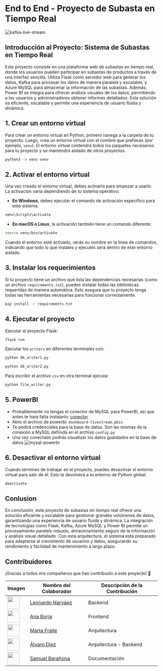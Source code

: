 # End to End - Proyecto de Subasta en Tiempo Real 
![kafka-live-stream](https://github.com/user-attachments/assets/538b6dfa-ad54-4678-a91c-886921547b85)

## Introducción al Proyecto: Sistema de Subastas en Tiempo Real
Este proyecto consiste en una plataforma web de subastas en tiempo real, donde los usuarios pueden participar en subastas de productos a través de una interfaz sencilla. Utiliza Flask como servidor web para generar los datos, Kafka para procesar los datos de manera paralela y escalable, y Azure MySQL para almacenar la información de las subastas. Además, Power BI se integra para ofrecer análisis visuales de los datos, permitiendo a los usuarios y administradores obtener informes detallados. Esta solución es eficiente, escalable y permite una experiencia de usuario fluida y dinámica.

## 1. Crear un entorno virtual

Para crear un entorno virtual en Python, primero navega a la carpeta de tu proyecto. Luego, crea un entorno virtual con el nombre que prefieras (por ejemplo, `venv`). El entorno virtual contendrá todos los paquetes necesarios para tu proyecto y se mantendrá aislado de otros proyectos.
```bash
python3 -m venv venv
```

## 2. Activar el entorno virtual

Una vez creado el entorno virtual, debes activarlo para empezar a usarlo. La activación varía dependiendo de tu sistema operativo:


- **En Windows**, debes ejecutar el comando de activación específico para este sistema.
```bash
venv\Scripts\activate
```
- **En macOS o Linux**, la activación también tiene un comando diferente.
```bash
source venv/bin/activate
```

Cuando el entorno esté activado, verás su nombre en la línea de comandos, indicando que todo lo que instales y ejecutes será dentro de este entorno aislado.

## 3. Instalar los requerimientos

Si tu proyecto tiene un archivo que lista las dependencias necesarias (como un archivo `requirements.txt`), puedes instalar todas las bibliotecas requeridas de manera automática. Esto asegura que tu proyecto tenga todas las herramientas necesarias para funcionar correctamente.
```bash
pip install -r requirements.txt
```

## 4. Ejecutar el proyecto

Ejecutar el proyecto Flask:  
```bash
flask run
```
Ejecutar los `writers` en diferentes terminales con:
```bash
python db_writer1.py
```

```bash
python db_writer2.py
```
Para escribir el archivo `csv` en otra terminal ejecuta:
```bash
python file_writer.py
```
## 5. PowerBI
- Probablemente no tengas el conector de MySQL para PowerBI, así que antes te hará falta instalarlo: [conector](dev.mysql.com/downloads/connector/net)
- Abre el archivo de powerbi: `dashboard-livestream.pbix`
- Te pedirá credenciales para la base de datos. Son las mismas de la conexión a MySQL definida en el archivo `config.py`
- Una vez conectado podrás visualizar los datos guardados en la base de datos
![mysql-powerbi](https://github.com/user-attachments/assets/ddffd57e-8ba1-408a-bd77-dc4fb8577330)


## 6. Desactivar el entorno virtual

Cuando termines de trabajar en el proyecto, puedes desactivar el entorno virtual para salir de él. Esto te devolverá a tu entorno de Python global.
```bash
deactivate
```

## Conlusion 
En conclusión, este proyecto de subastas en tiempo real ofrece una solución eficiente y escalable para gestionar grandes volúmenes de datos, garantizando una experiencia de usuario fluida y dinámica. La integración de tecnologías como Flask, Kafka, Azure MySQL y Power BI permite un procesamiento paralelo robusto, almacenamiento seguro de la información y análisis visual detallado. Con esta arquitectura, el sistema está preparado para adaptarse al crecimiento de usuarios y datos, asegurando su rendimiento y facilidad de mantenimiento a largo plazo.


## Contribuidores

¡Gracias a todos mis compañeros que han contribuido a este proyecto! 🚀


| Imagen                                       | Nombre del Colaborador                        | Descripción de la Contribución            |
|----------------------------------------------|----------------------------------------------|-------------------------------------------|
| <img src="https://github.com/leo-narvaez.png" width="40" height="40"> | [Leonardo Narváez](https://github.com/leo-narvaez) | Backend        |
| <img src="https://github.com/anaBorja.png" width="40" height="40"> | [Ana Borja](https://github.com/anaBorja) | Frontend           |
| <img src="https://github.com/martafraj.png" width="40" height="40"> | [Marta Fraile](https://github.com/martafraj) | Arquitectura           |
| <img src="https://github.com/Alvaro-diez.png" width="40" height="40"> | [Álvaro Diez](https://github.com/Alvaro-diez) | Arquitectura - Backend           |
| <img src="https://github.com/sbb23tajamar.png" width="40" height="40"> | [Samuel Barahona](https://github.com/sbb23tajamar) | Documentación        |

